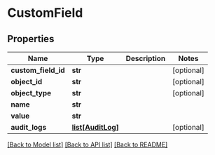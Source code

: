 # CustomField

## Properties
Name | Type | Description | Notes
------------ | ------------- | ------------- | -------------
**custom_field_id** | **str** |  | [optional] 
**object_id** | **str** |  | [optional] 
**object_type** | **str** |  | [optional] 
**name** | **str** |  | 
**value** | **str** |  | 
**audit_logs** | [**list[AuditLog]**](AuditLog.md) |  | [optional] 

[[Back to Model list]](../README.md#documentation-for-models) [[Back to API list]](../README.md#documentation-for-api-endpoints) [[Back to README]](../README.md)

